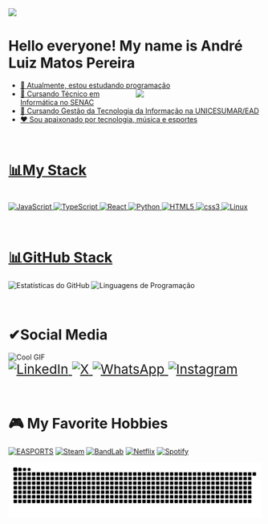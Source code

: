 <img src = "https://i.pinimg.com/originals/da/e3/6a/dae36a74337de05e249ce5afcec907c1.gif">







# Hello everyone! My name is André Luiz Matos Pereira <a href="https://visitcount.itsvg.in">



- 🔭 Atualmente, estou estudando programação <img src = "https://i.pinimg.com/originals/69/e6/f6/69e6f674d4ab40834c31493d21d9560c.gif" width = "250px" align = "right">
- 📌 Cursando Técnico em Informática no SENAC
- 📌 Cursando Gestão da Tecnologia da Informação na UNICESUMAR/EAD
- ❤  Sou apaixonado por tecnologia, música e esportes


<h1><br>📊My Stack<br></h1>
<div style="display: incline_block"><br>
<img src="https://img.shields.io/badge/JavaScript-DAA520?style=for-the-badge&logo=javascript&logoColor=FFFAFA" alt="JavaScript" />
<img src="https://img.shields.io/badge/TypeScript-007ACC?style=for-the-badge&logo=typescript&logoColor=white" alt="TypeScript" />
<img src="https://img.shields.io/badge/React-61DAFB?style=for-the-badge&logo=react&logoColor=black" alt="React" />
<img src="https://img.shields.io/badge/Python-333333?style=for-the-badge&logo=python&logoColor=FFD43B" alt="Python" />
<img src="https://img.shields.io/badge/HTML5-E34F26?style=for-the-badge&logo=html5&logoColor=FFFFFF" alt="HTML5" />
<img src="https://img.shields.io/badge/css3-3776AB?style=for-the-badge&logo=css3&logoColor=FFD43B" alt="css3" />
<img src="https://img.shields.io/badge/Linux-FCC624?style=for-the-badge&logo=linux&logoColor=white" alt="Linux" />

</div>
 <h1><br>📊GitHub Stack<br></h1>
    <a href-"https://github.com/drezinnxs10">
   <img src="https://github-readme-stats.vercel.app/api?username=drezinnxs10&show_icons=true&theme=gruvbox" alt="Estatísticas do GitHub" />
   <img src="https://github-readme-stats.vercel.app/api/top-langs/?username=drezinnxs10&layout=compact&theme=gruvbox" alt="Linguagens de Programação" />
   
</div>
</div>

<h1><br>✔Social Media<br></h1>
<img src="https://media.giphy.com/media/j5oP7zSilio3SewxAA/giphy.gif?cid=790b7611cgez05fmbv48vlihp0nt8t39rs2vrgjbgdv25p5u&ep=v1_gifs_search&rid=giphy.gif&ct=g" alt="Cool GIF" width="500"/>

<div style="font-size: 26px;">
    <a href="https://linkedin.com/in/andré-luiz-matos-pereira-633244282/" target="_blank">
        <img src="https://img.shields.io/badge/LinkedIn-CD853F?style=for-the-badge&logo=linkedin&logoColor=white" alt="LinkedIn" />
    </a>
    <a href="https://twitter.com/@_drezinnxs10" target="_blank">
       <img src="https://img.shields.io/badge/Twitter-CD853F?style=for-the-badge&logo=x&logoColor=white" alt="X" />
    </a>
    <a href="https://wa.me/+5511989795701" target="_blank">
        <img src="https://img.shields.io/badge/WhatsApp-CD853F?style=for-the-badge&logo=whatsapp&logoColor=white" alt="WhatsApp" />
    </a>
    <a href="https://instagram.com/_drezinnxs10" target="_blank">
        <img src="https://img.shields.io/badge/Instagram-CD853F?style=for-the-badge&logo=instagram&logoColor=white" alt="Instagram" />
    </a>
</div>



### <h1><br>🎮 My Favorite Hobbies</br></h1>
[![EASPORTS](https://img.shields.io/badge/EA_SPORTS-FFFAFA?style=for-the-badge&logo=ea&logoColor=black)](https://www.ea.com/games/fifa)
[![Steam](https://img.shields.io/badge/Steam-000000?style=for-the-badge&logo=steam&logoColor=white)](https://store.steampowered.com)
[![BandLab](https://img.shields.io/badge/BandLab-FF1D25?style=for-the-badge&logo=bandlab&logoColor=white)](https://www.bandlab.com)
[![Netflix](https://img.shields.io/badge/Netflix-E50914?style=for-the-badge&logo=netflix&logoColor=white)](https://www.netflix.com)
[![Spotify](https://img.shields.io/badge/Spotify-1DB954?style=for-the-badge&logo=spotify&logoColor=white)](https://www.spotify.com)




 
</div>

<picture align="center">
  <source media="(prefers-color-scheme: dark)" srcset="https://raw.githubusercontent.com/drezinnxs10/drezinnxs10/output/github-contribution-grid-snake-dark.svg">
  <source media="(prefers-color-scheme: light)" srcset="https://raw.githubusercontent.com/drezinnxs10/drezinnxs10/output/github-contribution-grid-snake-dark.svg">
  <img align="center" alt="github contribution grid snake animation" src="https://raw.githubusercontent.com/drezinnxs10/drezinnxs10/output/github-contribution-grid-snake.svg">
</picture>
    
</div>
          
          
  
          

